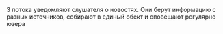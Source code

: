 3 потока уведомляют слушателя о новостях.
Они берут информацию с разных источников, собирают в единый обект и оповещают регулярно юзера